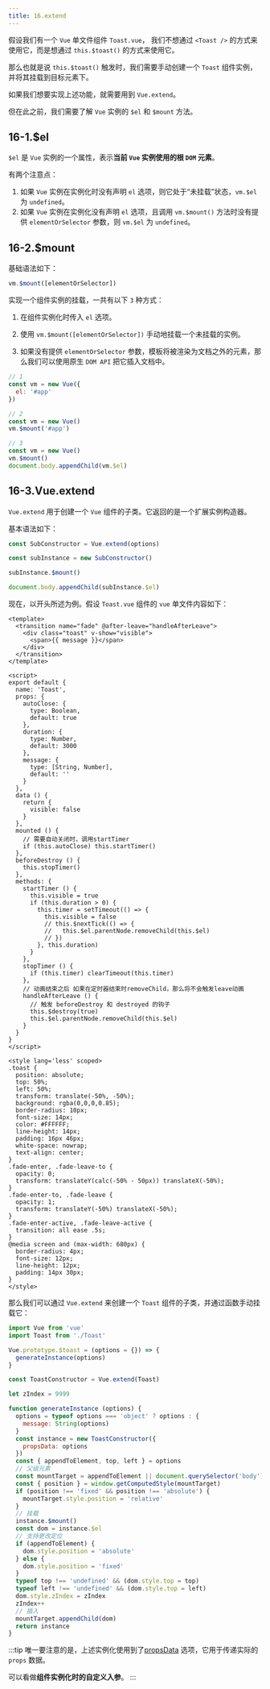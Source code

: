 ```yaml
---
title: 16.extend
---
```


假设我们有一个 `Vue` 单文件组件 `Toast.vue`， 我们不想通过 `<Toast />` 的方式来使用它，而是想通过 `this.$toast()` 的方式来使用它。

那么也就是说 `this.$toast()` 触发时，我们需要手动创建一个 `Toast` 组件实例，并将其挂载到目标元素下。

如果我们想要实现上述功能，就需要用到 `Vue.extend`。

但在此之前，我们需要了解 `Vue` 实例的 `$el` 和 `$mount` 方法。

## 16-1.$el

`$el` 是 `Vue` 实例的一个属性，表示**当前 `Vue` 实例使用的根 `DOM` 元素**。

有两个注意点：

1. 如果 `Vue` 实例在实例化时没有声明 `el` 选项，则它处于“未挂载”状态，`vm.$el` 为 `undefined`。
2. 如果 `Vue` 实例在实例化没有声明 `el` 选项，且调用 `vm.$mount()` 方法时没有提供 `elementOrSelector` 参数，则 `vm.$el` 为 `undefined`。

## 16-2.$mount

基础语法如下：

```js
vm.$mount([elementOrSelector])
```

实现一个组件实例的挂载，一共有以下 `3` 种方式：

1. 在组件实例化时传入 `el` 选项。

2. 使用 `vm.$mount([elementOrSelector])` 手动地挂载一个未挂载的实例。

3. 如果没有提供 `elementOrSelector` 参数，模板将被渲染为文档之外的元素，那么我们可以使用原生 `DOM API` 把它插入文档中。

```js
// 1
const vm = new Vue({
  el: '#app'
})

// 2
const vm = new Vue()
vm.$mount('#app')

// 3
const vm = new Vue()
vm.$mount()
document.body.appendChild(vm.$el)
```

## 16-3.Vue.extend

`Vue.extend` 用于创建一个 `Vue` 组件的子类。它返回的是一个扩展实例构造器。

基本语法如下：

```js
const SubConstructor = Vue.extend(options)

const subInstance = new SubConstructor()

subInstance.$mount()

document.body.appendChild(subInstance.$el)
```

现在，以开头所述为例。假设 `Toast.vue` 组件的 `vue` 单文件内容如下：

```vue
<template>
  <transition name="fade" @after-leave="handleAfterLeave">
    <div class="toast" v-show="visible">
      <span>{{ message }}</span>
    </div>
  </transition>
</template>

<script>
export default {
  name: 'Toast',
  props: {
    autoClose: {
      type: Boolean,
      default: true
    },
    duration: {
      type: Number,
      default: 3000
    },
    message: {
      type: [String, Number],
      default: ''
    }
  },
  data () {
    return {
      visible: false
    }
  },
  mounted () {
    // 需要自动关闭时，调用startTimer
    if (this.autoClose) this.startTimer()
  },
  beforeDestroy () {
    this.stopTimer()
  },
  methods: {
    startTimer () {
      this.visible = true
      if (this.duration > 0) {
        this.timer = setTimeout(() => {
          this.visible = false
          // this.$nextTick(() => {
          //   this.$el.parentNode.removeChild(this.$el)
          // })
        }, this.duration)
      }
    },
    stopTimer () {
      if (this.timer) clearTimeout(this.timer)
    },
    // 动画结束之后 如果在定时器结束时removeChild，那么将不会触发leave动画
    handleAfterLeave () {
      // 触发 beforeDestroy 和 destroyed 的钩子
      this.$destroy(true)
      this.$el.parentNode.removeChild(this.$el)
    }
  }
}
</script>

<style lang='less' scoped>
.toast {
  position: absolute;
  top: 50%;
  left: 50%;
  transform: translate(-50%, -50%);
  background: rgba(0,0,0,0.85);
  border-radius: 10px;
  font-size: 14px;
  color: #FFFFFF;
  line-height: 14px;
  padding: 16px 46px;
  white-space: nowrap;
  text-align: center;
}
.fade-enter, .fade-leave-to {
  opacity: 0;
  transform: translateY(calc(-50% - 50px)) translateX(-50%);
}
.fade-enter-to, .fade-leave {
  opacity: 1;
  transform: translateY(-50%) translateX(-50%);
}
.fade-enter-active, .fade-leave-active {
  transition: all ease .5s;
}
@media screen and (max-width: 680px) {
  border-radius: 4px;
  font-size: 12px;
  line-height: 12px;
  padding: 14px 30px;
}
</style>
```

那么我们可以通过 `Vue.extend` 来创建一个 `Toast` 组件的子类，并通过函数手动挂载它：

```js
import Vue from 'vue'
import Toast from './Toast'

Vue.prototype.$toast = (options = {}) => {
  generateInstance(options)
}

const ToastConstructor = Vue.extend(Toast)

let zIndex = 9999

function generateInstance (options) {
  options = typeof options === 'object' ? options : {
    message: String(options)
  }
  const instance = new ToastConstructor({
    propsData: options
  })
  const { appendToElement, top, left } = options
  // 父级元素
  const mountTarget = appendToElement || document.querySelector('body')
  const { position } = window.getComputedStyle(mountTarget)
  if (position !== 'fixed' && position !== 'absolute') {
    mountTarget.style.position = 'relative'
  }
  // 挂载
  instance.$mount()
  const dom = instance.$el
  // 支持更改定位
  if (appendToElement) {
    dom.style.position = 'absolute'
  } else {
    dom.style.position = 'fixed'
  }
  typeof top !== 'undefined' && (dom.style.top = top)
  typeof left !== 'undefined' && (dom.style.top = left)
  dom.style.zIndex = zIndex
  zIndex++
  // 插入
  mountTarget.appendChild(dom)
  return instance
}
```

:::tip
唯一要注意的是，上述实例化使用到了[propsData](https://v2.cn.vuejs.org/v2/api/#propsData) 选项，它用于传递实际的 `props` 数据。

可以看做**组件实例化时的自定义入参**。
:::

